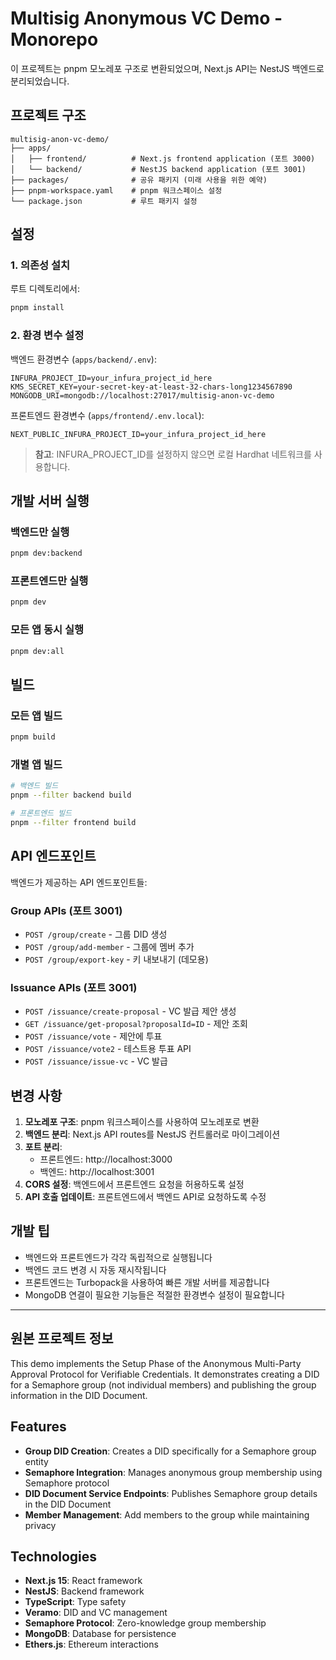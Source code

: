 # Multisig Anonymous VC Demo - Monorepo

이 프로젝트는 pnpm 모노레포 구조로 변환되었으며, Next.js API는 NestJS 백엔드로 분리되었습니다.

## 프로젝트 구조

```
multisig-anon-vc-demo/
├── apps/
│   ├── frontend/          # Next.js frontend application (포트 3000)
│   └── backend/           # NestJS backend application (포트 3001)
├── packages/              # 공유 패키지 (미래 사용을 위한 예약)
├── pnpm-workspace.yaml    # pnpm 워크스페이스 설정
└── package.json           # 루트 패키지 설정
```

## 설정

### 1. 의존성 설치

루트 디렉토리에서:

```bash
pnpm install
```

### 2. 환경 변수 설정

백엔드 환경변수 (`apps/backend/.env`):
```env
INFURA_PROJECT_ID=your_infura_project_id_here
KMS_SECRET_KEY=your-secret-key-at-least-32-chars-long1234567890
MONGODB_URI=mongodb://localhost:27017/multisig-anon-vc-demo
```

프론트엔드 환경변수 (`apps/frontend/.env.local`):
```env
NEXT_PUBLIC_INFURA_PROJECT_ID=your_infura_project_id_here
```

> **참고**: INFURA_PROJECT_ID를 설정하지 않으면 로컬 Hardhat 네트워크를 사용합니다.

## 개발 서버 실행

### 백엔드만 실행
```bash
pnpm dev:backend
```

### 프론트엔드만 실행
```bash
pnpm dev
```

### 모든 앱 동시 실행
```bash
pnpm dev:all
```

## 빌드

### 모든 앱 빌드
```bash
pnpm build
```

### 개별 앱 빌드
```bash
# 백엔드 빌드
pnpm --filter backend build

# 프론트엔드 빌드
pnpm --filter frontend build
```

## API 엔드포인트

백엔드가 제공하는 API 엔드포인트들:

### Group APIs (포트 3001)
- `POST /group/create` - 그룹 DID 생성
- `POST /group/add-member` - 그룹에 멤버 추가
- `POST /group/export-key` - 키 내보내기 (데모용)

### Issuance APIs (포트 3001)
- `POST /issuance/create-proposal` - VC 발급 제안 생성
- `GET /issuance/get-proposal?proposalId=ID` - 제안 조회
- `POST /issuance/vote` - 제안에 투표
- `POST /issuance/vote2` - 테스트용 투표 API
- `POST /issuance/issue-vc` - VC 발급

## 변경 사항

1. **모노레포 구조**: pnpm 워크스페이스를 사용하여 모노레포로 변환
2. **백엔드 분리**: Next.js API routes를 NestJS 컨트롤러로 마이그레이션
3. **포트 분리**: 
   - 프론트엔드: http://localhost:3000
   - 백엔드: http://localhost:3001
4. **CORS 설정**: 백엔드에서 프론트엔드 요청을 허용하도록 설정
5. **API 호출 업데이트**: 프론트엔드에서 백엔드 API로 요청하도록 수정

## 개발 팁

- 백엔드와 프론트엔드가 각각 독립적으로 실행됩니다
- 백엔드 코드 변경 시 자동 재시작됩니다
- 프론트엔드는 Turbopack을 사용하여 빠른 개발 서버를 제공합니다
- MongoDB 연결이 필요한 기능들은 적절한 환경변수 설정이 필요합니다

---

## 원본 프로젝트 정보

This demo implements the Setup Phase of the Anonymous Multi-Party Approval Protocol for Verifiable Credentials. It demonstrates creating a DID for a Semaphore group (not individual members) and publishing the group information in the DID Document.

## Features

- **Group DID Creation**: Creates a DID specifically for a Semaphore group entity
- **Semaphore Integration**: Manages anonymous group membership using Semaphore protocol
- **DID Document Service Endpoints**: Publishes Semaphore group details in the DID Document
- **Member Management**: Add members to the group while maintaining privacy

## Technologies

- **Next.js 15**: React framework
- **NestJS**: Backend framework
- **TypeScript**: Type safety
- **Veramo**: DID and VC management
- **Semaphore Protocol**: Zero-knowledge group membership
- **MongoDB**: Database for persistence
- **Ethers.js**: Ethereum interactions